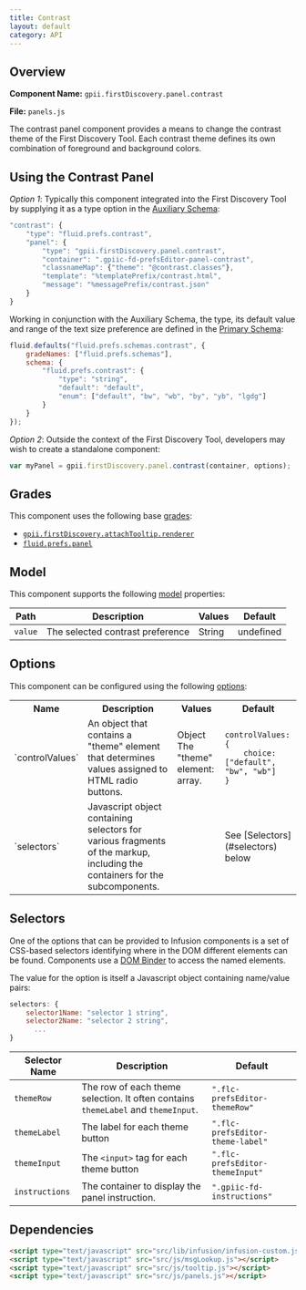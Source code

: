 ```yaml
---
title: Contrast
layout: default
category: API
---
```


## Overview

**Component Name:** `gpii.firstDiscovery.panel.contrast`

**File:** `panels.js`

The contrast panel component provides a means to change the contrast theme of the
First Discovery Tool. Each contrast theme defines its own combination of foreground
and background colors.

## Using the Contrast Panel

*Option 1*: Typically this component integrated into the First Discovery Tool by
supplying it as a type option in the
[Auxiliary Schema](http://docs.fluidproject.org/infusion/development/AuxiliarySchemaForPreferencesFramework.html):
```javascript
"contrast": {
    "type": "fluid.prefs.contrast",
    "panel": {
        "type": "gpii.firstDiscovery.panel.contrast",
        "container": ".gpiic-fd-prefsEditor-panel-contrast",
        "classnameMap": {"theme": "@contrast.classes"},
        "template": "%templatePrefix/contrast.html",
        "message": "%messagePrefix/contrast.json"
    }
}
```

Working in conjunction with the Auxiliary Schema, the type, its default value and range of
the text size preference are defined in the
[Primary Schema](http://docs.fluidproject.org/infusion/development/PrimarySchemaForPreferencesFramework.html):
```javascript
fluid.defaults("fluid.prefs.schemas.contrast", {
    gradeNames: ["fluid.prefs.schemas"],
    schema: {
        "fluid.prefs.contrast": {
            "type": "string",
            "default": "default",
            "enum": ["default", "bw", "wb", "by", "yb", "lgdg"]
        }
    }
});
```

*Option 2*: Outside the context of the First Discovery Tool, developers may wish to create a standalone component:
```javascript
var myPanel = gpii.firstDiscovery.panel.contrast(container, options);
```

## Grades

This component uses the following base
[grades](http://docs.fluidproject.org/infusion/development/ComponentGrades.html):

* [`gpii.firstDiscovery.attachTooltip.renderer`](attachTooltipRenderer.md)
* [`fluid.prefs.panel`](http://docs.fluidproject.org/infusion/development/Panels.html)

## Model

This component supports the following
[model](http://docs.fluidproject.org/infusion/development/tutorial-gettingStartedWithInfusion/ModelComponents.html)
properties:

| Path   | Description | Values | Default |
|--------|-------------|--------|---------|
| `value` | The selected contrast preference | String | undefined |

## Options

This component can be configured using the following
[options](http://docs.fluidproject.org/infusion/development/ComponentOptionsAndDefaults.html):

<table>
    <tr><th>Name</th><th>Description</th><th>Values</th><th>Default</th></tr>
    <tr>
        <td>`controlValues`</td>
        <td>An object that contains a "theme" element that determines values assigned to HTML radio buttons.</td>
        <td>Object<br/>The "theme" element: array.</td>
        <td>
        <pre><code>controlValues: {
    choice: ["default", "bw", "wb"]
}</code></pre>
        </td>
    </tr>
    <tr>
        <td>`selectors`</td>
        <td>Javascript object containing selectors for various fragments of the markup, including the containers for the subcomponents.</td>
        <td></td>
        <td>See [Selectors](#selectors) below</td>
    </tr>
</table>

## Selectors

One of the options that can be provided to Infusion components is a set of CSS-based
selectors identifying where in the DOM different elements can be found. Components use a
[DOM Binder](http://docs.fluidproject.org/infusion/development/DOMBinder.html) to access the
named elements.

The value for the option is itself a Javascript object containing name/value pairs:

```javascript
selectors: {
    selector1Name: "selector 1 string",
    selector2Name: "selector 2 string",
      ...
}
```

| Selector Name | Description | Default |
|---------------|-------------|---------|
| `themeRow` | The row of each theme selection. It often contains `themeLabel` and `themeInput`. | `".flc-prefsEditor-themeRow"` |
| `themeLabel` | The label for each theme button | `".flc-prefsEditor-theme-label"` |
| `themeInput` | The `<input>` tag for each theme button | `".flc-prefsEditor-themeInput"` |
| `instructions` | The container to display the panel instruction. | `".gpiic-fd-instructions"` |

## Dependencies

```html
<script type="text/javascript" src="src/lib/infusion/infusion-custom.js"></script>
<script type="text/javascript" src="src/js/msgLookup.js"></script>
<script type="text/javascript" src="src/js/tooltip.js"></script>
<script type="text/javascript" src="src/js/panels.js"></script>
```

